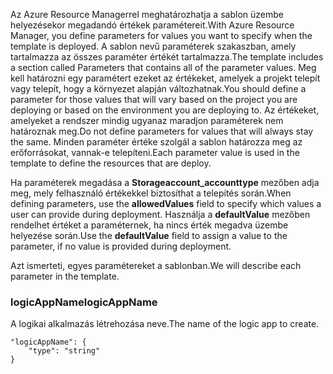 <span data-ttu-id="e204c-101">Az Azure Resource Managerrel meghatározhatja a sablon üzembe helyezésekor megadandó értékek paramétereit.</span><span class="sxs-lookup"><span data-stu-id="e204c-101">With Azure Resource Manager, you define parameters for values you want to specify when the template is deployed.</span></span> <span data-ttu-id="e204c-102">A sablon nevű paraméterek szakaszban, amely tartalmazza az összes paraméter értékét tartalmazza.</span><span class="sxs-lookup"><span data-stu-id="e204c-102">The template includes a section called Parameters that contains all of the parameter values.</span></span>
<span data-ttu-id="e204c-103">Meg kell határozni egy paramétert ezeket az értékeket, amelyek a projekt telepít vagy telepít, hogy a környezet alapján változhatnak.</span><span class="sxs-lookup"><span data-stu-id="e204c-103">You should define a parameter for those values that will vary based on the project you are deploying or based on the environment you are deploying to.</span></span> <span data-ttu-id="e204c-104">Az értékeket, amelyeket a rendszer mindig ugyanaz maradjon paraméterek nem határoznak meg.</span><span class="sxs-lookup"><span data-stu-id="e204c-104">Do not define parameters for values that will always stay the same.</span></span> <span data-ttu-id="e204c-105">Minden paraméter értéke szolgál a sablon határozza meg az erőforrásokat, vannak-e telepíteni.</span><span class="sxs-lookup"><span data-stu-id="e204c-105">Each parameter value is used in the template to define the resources that are deploy.</span></span> 

<span data-ttu-id="e204c-106">Ha paraméterek megadása a **Storageaccount_accounttype** mezőben adja meg, mely felhasználó értékekkel biztosíthat a telepítés során.</span><span class="sxs-lookup"><span data-stu-id="e204c-106">When defining parameters, use the **allowedValues** field to specify which values a user can provide during deployment.</span></span> <span data-ttu-id="e204c-107">Használja a **defaultValue** mezőben rendelhet értéket a paraméternek, ha nincs érték megadva üzembe helyezése során.</span><span class="sxs-lookup"><span data-stu-id="e204c-107">Use the **defaultValue** field to assign a value to the parameter, if no value is provided during deployment.</span></span>

<span data-ttu-id="e204c-108">Azt ismerteti, egyes paramétereket a sablonban.</span><span class="sxs-lookup"><span data-stu-id="e204c-108">We will describe each parameter in the template.</span></span>

### <a name="logicappname"></a><span data-ttu-id="e204c-109">logicAppName</span><span class="sxs-lookup"><span data-stu-id="e204c-109">logicAppName</span></span>
<span data-ttu-id="e204c-110">A logikai alkalmazás létrehozása neve.</span><span class="sxs-lookup"><span data-stu-id="e204c-110">The name of the logic app to create.</span></span>

    "logicAppName": {
        "type": "string"
    }